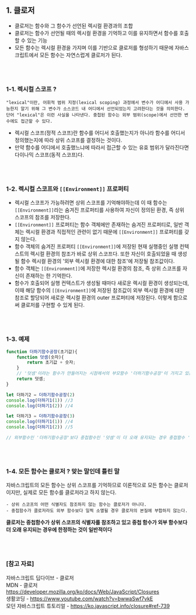 ## 1. 클로저
- 클로저는 함수와 그 함수가 선언된 렉시컬 환경과의 조합
- 클로저는 함수가 선언될 때의 렉시컬 환경을 기억하고 이를 유지하면서 함수를 호출할 수 있는 기능
- 모든 함수는 렉시컬 환경을 가지며 이를 기반으로 클로저를 형성하기 때문에 자바스크립트에서 모든 함수는 자연스럽게 클로저가 된다.

<br/>
<br/>

### 1-1. 렉시컬 스코프 ? 
    "lexical"이란, 어휘적 범위 지정(lexical scoping) 과정에서 변수가 어디에서 사용 가능한지 알기 위해 그 변수가 소스코드 내 어디에서 선언되었는지 고려한다는 것을 의미한다. 단어 "lexical"은 이런 사실을 나타낸다. 중첩된 함수는 외부 범위(scope)에서 선언한 변수에도 접근할 수 있다.

- 렉시컬 스코프(정적 스코프)란 함수를 어디서 호출했는지가 아니라 함수를 어디서 정의했는지에 따라 상위 스코프를 결정하는 것이다.
- 만약 함수를 어디에서 호출했느냐에 따라서 접근할 수 있는 유효 범위가 달라진다면 다이나믹 스코프(동적 스코프)다.

<br/>
<br/>

### 1-2. 렉시컬 스코프와 `[[Environment]]` 프로퍼티
- 렉시컬 스코프가 가능하려면 상위 스코프를 기억해야하는데 이 때 함수는 `[[Environment]]`라는 숨겨진 프로퍼티를 사용하여 자신이 정의된 환경, 즉 상위 스코프의 참조를 저장한다. 
- `[[Environment]]` 프로퍼티는 함수 객체에만 존재하는 숨겨진 프로퍼티로, 일반 객체는 렉시컬 환경과 직접적인 관련이 없기 때문에 `[[Environment]]` 프로퍼티를 갖지 않는다.
- 함수 객체의 숨겨진 프로퍼티 `[[Environment]]`에 저장된 현재 실행중인 실행 컨텍스트의 렉시컬 환경의 참조가 바로 상위 스코프다. 또한 자신이 호출되었을 때 생성될 함수 렉시컬 환경의 '외부 렉시컬 환경에 대한 참조'에 저장될 참조값이다. 
- 함수 객체는 `[[Environment]]`에 저장한 렉시컬 환경의 참조, 즉 상위 스코프를 자신이 존재하는 한 기억한다. 
- 함수가 호출되어 실행 컨텍스트가 생성될 때마다 새로운 렉시컬 환경이 생성되는데, 이때 해당 함수의 `[[Environment]]`에 저장된 참조값이 외부 렉시컬 환경에 대한 참조로 할당되어 새로운 렉시컬 환경의 outer 프로퍼티에 저장된다. 이렇게 함으로써 클로저를 구현할 수 있게 된다.

<br/>
<br/>

### 1-3. 예제
```js
function 더하기함수공장(초기값){
    function 덧셈(숫자){
        return 초기값 + 숫자;
    } 
    // '덧셈'이라는 함수가 만들어지는 시점에서의 부모함수 '더하기함수공장'이 가지고 있는 스코프를 '덧셈'이라는 함수가 동봉하여 가지고 있다. 그래서 언제든지 호출하면 '더하기함수공장' 스코프에 접근할 수 있다.
    return 덧셈;
}

let 더하기2 = 더하기함수공장(2)
console.log(더하기1(1)) //3 
console.log(더하기1(2)) //4

let 더하기3 = 더하기함수공장(3)
console.log(더하기1(1)) //4
console.log(더하기1(2)) //5

// 외부함수인 '더하기함수공장'보다 중첩함수인 '덧셈'이 더 오래 유지되는 경우 중첩함수 '덧셈'은 이미 생명주기가 종료한 외부함수 '더하기함수공장'의 변수를 참조할 수 있다는 것을 알 수 있다. 이러한 중첩함수를 '클로저'라고 한다.
```
<br/>
<br/>

### 1-4. 모든 함수는 클로저 ? 맞는 말인데 틀린 말
자바스크립트의 모든 함수는 상위 스코프를 기억하므로 이론적으로 모든 함수는 클로저이지만, 실제로 모든 함수를 클로저라고 하지 않는다.

    - 상위 스코프의 어떤 식별자도 참조하지 않는 함수는 클로저가 아니다.
    - 중첩함수가 클로저라도 외부 함수보다 일찍 소멸될 경우 클로저의 본질에 부합하지 않는다.

**클로저는 중첩함수가 상위 스코프의 식별자를 참조하고 있고 중첩 함수가 외부 함수보다 더 오래 유지되는 경우에 한정하는 것이 일반적이다**

<br/>
<br/>

### [참고 자료]
자바스크립트 딥다이브 - 클로저 <br/>
MDN - 클로저 https://developer.mozilla.org/ko/docs/Web/JavaScript/Closures <br/>
생활코딩 - https://www.youtube.com/watch?v=bwwaSwf7vkE<br/>
모던 자바스크립트 튜토리얼 - https://ko.javascript.info/closure#ref-739<br/>

